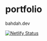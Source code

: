 # portfolio

bahdah.dev

[![Netlify Status](https://api.netlify.com/api/v1/badges/1a45cb7c-a833-42eb-b92e-fd8ef012dd43/deploy-status)](https://app.netlify.com/sites/bahdahdev/deploys)
